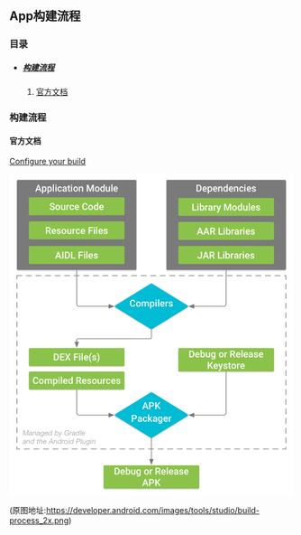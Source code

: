 ## App构建流程

### 目录

* ##### [构建流程](#1)
  1. [官方文档](#1.1)

<h3 id="1">构建流程</h3>

<h4 id="1.1">官方文档</h4> 

[Configure your build](https://developer.android.com/studio/build/)

![](../assets/images/build-process_2x.png)

(原图地址:https://developer.android.com/images/tools/studio/build-process_2x.png)


